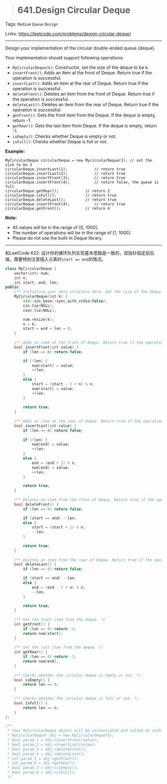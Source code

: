 > # 641.Design Circular Deque

Tags: `Medium` `Queue` `Design`

Links: https://leetcode.com/problems/design-circular-deque/

----

Design your implementation of the circular double-ended queue (deque).

Your implementation should support following operations:

- `MyCircularDeque(k)`: Constructor, set the size of the deque to be k.
- `insertFront()`: Adds an item at the front of Deque. Return true if the operation is successful.
- `insertLast()`: Adds an item at the rear of Deque. Return true if the operation is successful.
- `deleteFront()`: Deletes an item from the front of Deque. Return true if the operation is successful.
- `deleteLast()`: Deletes an item from the rear of Deque. Return true if the operation is successful.
- `getFront()`: Gets the front item from the Deque. If the deque is empty, return -1.
- `getRear()`: Gets the last item from Deque. If the deque is empty, return -1.
- `isEmpty()`: Checks whether Deque is empty or not. 
- `isFull()`: Checks whether Deque is full or not.

**Example:**

```
MyCircularDeque circularDeque = new MycircularDeque(3); // set the size to be 3
circularDeque.insertLast(1);			// return true
circularDeque.insertLast(2);			// return true
circularDeque.insertFront(3);			// return true
circularDeque.insertFront(4);			// return false, the queue is full
circularDeque.getRear();  			// return 2
circularDeque.isFull();				// return true
circularDeque.deleteLast();			// return true
circularDeque.insertFront(4);			// return true
circularDeque.getFront();			// return 4
```

**Note:**

- All values will be in the range of [0, 1000].
- The number of operations will be in the range of [1, 1000].
- Please do not use the built-in Deque library.

------

和LeetCode 622: 设计你的循环队列实现基本思路是一致的，双指针指定前后端，需要特别注意插入元素时`start == end`的情况。

```c++
class MyCircularDeque {
    vector<int> num;
    int n;
    int start, end, len;
public:
    /** Initialize your data structure here. Set the size of the deque to be k. */
    MyCircularDeque(int k) {
        std::ios_base::sync_with_stdio(false);
        cin.tie(NULL);
        cout.tie(NULL);

        num.resize(k);
        n = k;
        start = end = len = 0;
    }
    
    /** Adds an item at the front of Deque. Return true if the operation is successful. */
    bool insertFront(int value) {
        if (len == n) return false;

        if (!len) {
            num[start] = value;
            ++len;
        }
        else {
            start = (start - 1 + n) % n;
            num[start] = value;
            ++len;
        }
        
        return true;
    }
    
    /** Adds an item at the rear of Deque. Return true if the operation is successful. */
    bool insertLast(int value) {
        if (len == n) return false;
        
        if (!len) {
            num[end] = value;
            ++len;
        }
        else {
            end = (end + 1) % n;
            num[end] = value;
            ++len;
        }

        return true;
    }
    
    /** Deletes an item from the front of Deque. Return true if the operation is successful. */
    bool deleteFront() {
        if (len == 0) return false;

        if (start == end) --len;
        else {
            start = (start + 1) % n;
            --len;
        }
        
        return true;
    }
    
    /** Deletes an item from the rear of Deque. Return true if the operation is successful. */
    bool deleteLast() {
        if (len == 0) return false;

        if (start == end) --len;
        else {
            end = (end - 1 + n) % n;
            --len;
        }

        return true;
    }
    
    /** Get the front item from the deque. */
    int getFront() {
        if (len == 0) return -1;
        return num[start];
    }
    
    /** Get the last item from the deque. */
    int getRear() {
        if (len == 0) return -1;
        return num[end];
    }
    
    /** Checks whether the circular deque is empty or not. */
    bool isEmpty() {
        return len == 0;
    }
    
    /** Checks whether the circular deque is full or not. */
    bool isFull() {
        return len == n;
    }
};

/**
 * Your MyCircularDeque object will be instantiated and called as such:
 * MyCircularDeque* obj = new MyCircularDeque(k);
 * bool param_1 = obj->insertFront(value);
 * bool param_2 = obj->insertLast(value);
 * bool param_3 = obj->deleteFront();
 * bool param_4 = obj->deleteLast();
 * int param_5 = obj->getFront();
 * int param_6 = obj->getRear();
 * bool param_7 = obj->isEmpty();
 * bool param_8 = obj->isFull();
 */
```

